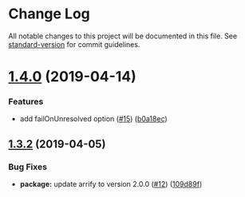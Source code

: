 # Change Log

All notable changes to this project will be documented in this file. See [standard-version](https://github.com/conventional-changelog/standard-version) for commit guidelines.

# [1.4.0](https://github.com/cfware/babel-plugin-bare-import-rewrite/compare/v1.3.2...v1.4.0) (2019-04-14)


### Features

* add failOnUnresolved option ([#15](https://github.com/cfware/babel-plugin-bare-import-rewrite/issues/15)) ([b0a18ec](https://github.com/cfware/babel-plugin-bare-import-rewrite/commit/b0a18ec))



## [1.3.2](https://github.com/cfware/babel-plugin-bare-import-rewrite/compare/v1.3.1...v1.3.2) (2019-04-05)


### Bug Fixes

* **package:** update arrify to version 2.0.0 ([#12](https://github.com/cfware/babel-plugin-bare-import-rewrite/issues/12)) ([109d89f](https://github.com/cfware/babel-plugin-bare-import-rewrite/commit/109d89f))
